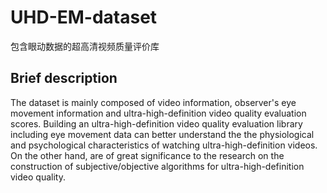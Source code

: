# UHD-EM-dataset
包含眼动数据的超高清视频质量评价库


## Brief description
The dataset is mainly composed of video information, observer's eye movement information and ultra-high-definition video quality evaluation scores. Building an ultra-high-definition video quality evaluation library including eye movement data can better understand the the physiological and psychological characteristics of watching ultra-high-definition videos. On the other hand, are of great significance to the research on the construction of subjective/objective algorithms for ultra-high-definition video quality.
